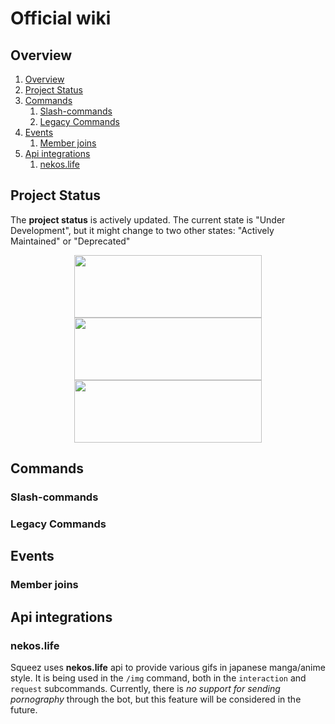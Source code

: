# Official wiki
## Overview
1. [Overview](/SqueezeBot/wiki#overview)
2. [Project Status](/SqueezeBot/wiki#project-status)
3. [Commands](/SqueezeBot/wiki#commands)
    1. [Slash-commands](/SqueezeBot/wiki#slash-commands)
    2. [Legacy Commands](/SqueezeBot/wiki#legacy-commands)
4. [Events](/SqueezeBot/wiki#events)
    1. [Member joins](#member-joins)
5. [Api integrations](#member-joins)
    1. [nekos.life](#member-joins)

## Project Status
The **project status** is actively updated. The current state is "Under Development", but it might change to two other states: "Actively Maintained" or "Deprecated"
<p align="center">
	<img src="https://files.catbox.moe/17w06w.png" 
	        width="300" 
    		height="100"/>
	<img src="https://files.catbox.moe/9pda0e.png" 
	        width="300" 
    		height="100"/>
  	<img src="https://files.catbox.moe/335qiy.png" 
	        width="300" 
    		height="100"/>
</p>  

## Commands

### Slash-commands

### Legacy Commands

## Events

### Member joins

## Api integrations

### nekos.life
Squeez uses **nekos.life** api to provide various gifs in japanese manga/anime style. It is being used in the `/img` command, both in the `interaction` and `request` subcommands. Currently, there is *no support for sending pornography* through the bot, but this feature will be considered in the future.
